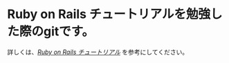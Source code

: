 # Ruby on Rails チュートリアルを勉強した際のgitです。

詳しくは、[*Ruby on Rails チュートリアル*](https://railstutorial.jp/)
を参考にしてください。
